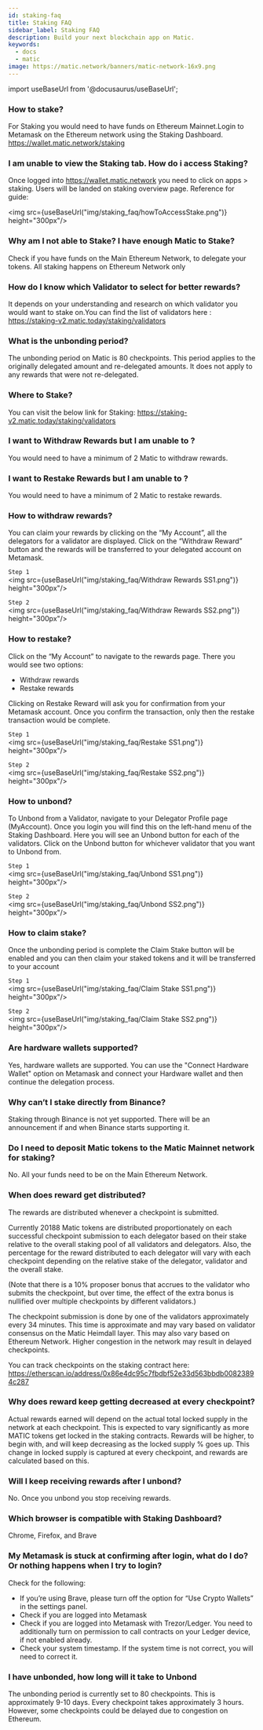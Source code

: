 ```yaml
---
id: staking-faq
title: Staking FAQ
sidebar_label: Staking FAQ
description: Build your next blockchain app on Matic.
keywords:
  - docs
  - matic
image: https://matic.network/banners/matic-network-16x9.png 
---
```

import useBaseUrl from '@docusaurus/useBaseUrl';

### How to stake?

For Staking you would need to have funds on Ethereum Mainnet.Login to Metamask on the Ethereum network using the Staking Dashboard. https://wallet.matic.network/staking


### I am unable to view the Staking tab. How do i access Staking?

Once logged into https://wallet.matic.network you need to  click on apps > staking. Users will be landed on staking overview page. Reference for guide:

<img src={useBaseUrl("img/staking_faq/howToAccessStake.png")} height="300px"/>

### Why am I not able to Stake? I have enough Matic to Stake?

Check if you have funds on the Main Ethereum Network, to delegate your tokens. All staking happens on Ethereum Network only

### How do I know which Validator to select for better rewards?

It depends on your understanding and research on which validator you would want to stake on.You can find the list of validators here : https://staking-v2.matic.today/staking/validators

### What is the unbonding period? 

The unbonding period on Matic is 80 checkpoints. This period applies to the originally delegated amount and re-delegated amounts. It does not apply to any rewards that were not re-delegated.

### Where to Stake? 

You can visit the below link for Staking: https://staking-v2.matic.today/staking/validators

### I want to Withdraw Rewards but I am unable to ?

You would need to have a minimum of 2 Matic to withdraw rewards.

### I want to Restake Rewards but I am unable to ?

You would need to have a minimum of 2 Matic to restake rewards.

### How to withdraw rewards?

You can claim your rewards by clicking on the “My Account”, all the delegators for a validator are displayed. Click on the “Withdraw Reward” button and the rewards will be transferred to your delegated account on Metamask. 

`Step 1` <br/>
<img src={useBaseUrl("img/staking_faq/Withdraw Rewards SS1.png")} height="300px"/><br/>

`Step 2` <br/>
<img src={useBaseUrl("img/staking_faq/Withdraw Rewards SS2.png")} height="300px"/><br/>


### How to restake?

Click on the “My Account” to navigate to the rewards page. There you would see two options:
- Withdraw rewards
- Restake rewards

Clicking on Restake Reward will ask you for confirmation from your Metamask account. Once you confirm the transaction, only then the restake transaction would be complete.

`Step 1` <br/>
<img src={useBaseUrl("img/staking_faq/Restake SS1.png")} height="300px"/><br/>

`Step 2` <br/>
<img src={useBaseUrl("img/staking_faq/Restake SS2.png")} height="300px"/><br/>


### How to unbond?

To Unbond from a Validator, navigate to your Delegator Profile page (MyAccount). 
Once you login you will find this on the left-hand menu of the Staking Dashboard.
Here you will see an Unbond button for each of the validators. Click on the Unbond button for whichever validator that you want to Unbond from.

`Step 1` <br/>
<img src={useBaseUrl("img/staking_faq/Unbond SS1.png")} height="300px"/><br/>

`Step 2` <br/>
<img src={useBaseUrl("img/staking_faq/Unbond SS2.png")} height="300px"/><br/>


### How to claim stake?

Once the unbonding period is complete the Claim Stake button will be enabled and you can then claim your staked tokens and it will be transferred to your account

`Step 1` <br/>
<img src={useBaseUrl("img/staking_faq/Claim Stake SS1.png")} height="300px"/><br/>

`Step 2` <br/>
<img src={useBaseUrl("img/staking_faq/Claim Stake SS2.png")} height="300px"/><br/>

### Are hardware wallets supported?

Yes, hardware wallets are supported. You can use the "Connect Hardware Wallet" option on Metamask and connect your Hardware wallet and then continue the delegation process.

### Why can’t I stake directly from Binance?

Staking through Binance is not yet supported. There will be an announcement if and when Binance starts supporting it.

### Do I need to deposit Matic tokens to the Matic Mainnet network for staking?

No. All your funds need to be on the Main Ethereum Network.

### When does reward get distributed?

The rewards are distributed whenever a checkpoint is submitted.

Currently 20188 Matic tokens are distributed proportionately on each successful checkpoint submission to each delegator based on their stake relative to the overall staking pool of all validators and delegators. Also, the percentage for the reward distributed to each delegator will vary with each checkpoint depending on the relative stake of the delegator, validator and the overall stake.

(Note that there is a 10% proposer bonus that accrues to the validator who submits the checkpoint, but over time, the effect of the extra bonus is nullified over multiple checkpoints by different validators.)

The checkpoint submission is done by one of the validators approximately every 34 minutes. This time is approximate and may vary based on validator consensus on the Matic Heimdall layer. This may also vary based on Ethereum Network. Higher congestion in the network may result in delayed checkpoints.

You can track checkpoints on the staking contract here: https://etherscan.io/address/0x86e4dc95c7fbdbf52e33d563bbdb00823894c287

### Why does reward keep getting decreased at every checkpoint?

Actual rewards earned will depend on the actual total locked supply in the network at each checkpoint. This is expected to vary significantly as more MATIC tokens get locked in the staking contracts.
Rewards will be higher, to begin with, and will keep decreasing as the locked supply % goes up. This change in locked supply is captured at every checkpoint, and rewards are calculated based on this.

### Will I keep receiving rewards after I unbond?

No. Once you unbond you stop receiving rewards.

### Which browser is compatible with Staking Dashboard?

Chrome, Firefox, and Brave

### My Metamask is stuck at confirming after login, what do I do? Or nothing happens when I try to login?

Check for the following:
- If you’re using Brave, please turn off the option for “Use Crypto Wallets” in the settings panel.
- Check if you are logged into Metamask
- Check if you are logged into Metamask with Trezor/Ledger. You need to additionally turn on permission to call contracts on your Ledger device, if not enabled already.
- Check your system timestamp. If the system time is not correct, you will need to correct it.

### I have unbonded, how long will it take to Unbond

The unbonding period is currently set to 80 checkpoints. This is approximately 9-10 days. Every checkpoint takes approximately 3 hours. However, some checkpoints could be delayed due to congestion on Ethereum.
